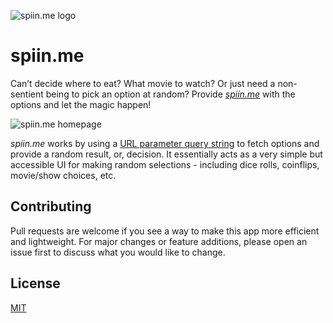  ![spiin.me logo](https://github.com/odacavo/spiin.me/blob/main/public/favicon-32x32.png?raw=true)

# spiin.me

Can’t decide where to eat? What movie to watch? Or just need a non-sentient being to pick an option at random? Provide [*spiin.me*](https://spiin.me) with the options and let the magic happen!

 ![spiin.me homepage](https://i.imgur.com/WP1Eo5X.jpg)

 *spiin.me* works by using a [URL parameter query string](https://en.wikipedia.org/wiki/Query_string) to fetch options and provide a random result, or, decision. It essentially acts as a very simple but accessible UI for making random selections  - including dice rolls, coinflips, movie/show choices, etc.

## Contributing
Pull requests are welcome if you see a way to make this app more efficient and lightweight. For major changes or feature additions, please open an issue first to discuss what you would like to change.

## License
[MIT](https://choosealicense.com/licenses/mit/)